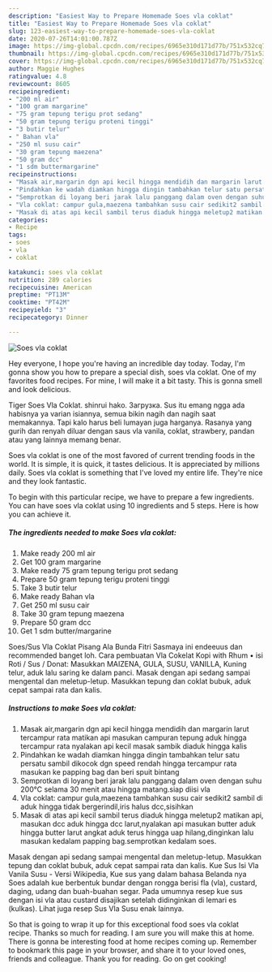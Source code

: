 ```yaml
---
description: "Easiest Way to Prepare Homemade Soes vla coklat"
title: "Easiest Way to Prepare Homemade Soes vla coklat"
slug: 123-easiest-way-to-prepare-homemade-soes-vla-coklat
date: 2020-07-26T14:01:00.787Z
image: https://img-global.cpcdn.com/recipes/6965e310d171d77b/751x532cq70/soes-vla-coklat-foto-resep-utama.jpg
thumbnail: https://img-global.cpcdn.com/recipes/6965e310d171d77b/751x532cq70/soes-vla-coklat-foto-resep-utama.jpg
cover: https://img-global.cpcdn.com/recipes/6965e310d171d77b/751x532cq70/soes-vla-coklat-foto-resep-utama.jpg
author: Maggie Hughes
ratingvalue: 4.8
reviewcount: 8605
recipeingredient:
- "200 ml air"
- "100 gram margarine"
- "75 gram tepung terigu prot sedang"
- "50 gram tepung terigu proteni tinggi"
- "3 butir telur"
- " Bahan vla"
- "250 ml susu cair"
- "30 gram tepung maezena"
- "50 gram dcc"
- "1 sdm buttermargarine"
recipeinstructions:
- "Masak air,margarin dgn api kecil hingga mendidih dan margarin larut tercampur rata matikan api masukan campuran tepung aduk hingga tercampur rata nyalakan api kecil masak sambik diaduk hingga kalis"
- "Pindahkan ke wadah diamkan hingga dingin tambahkan telur satu persatu sambil dikocok dgn speed rendah hingga tercampur rata masukan ke papping bag dan beri spuit bintang"
- "Semprotkan di loyang beri jarak lalu panggang dalam oven dengan suhu 200℃ selama 30 menit atau hingga matang.siap diisi vla"
- "Vla coklat: campur gula,maezena tambahkan susu cair sedikit2 sambil di aduk hingga tidak bergerindil,iris halus dcc,sisihkan"
- "Masak di atas api kecil sambil terus diaduk hingga meletup2 matikan api, masukan dcc aduk hingga dcc larut,nyalakan api masukan butter aduk hingga butter larut angkat aduk terus hingga uap hilang,dinginkan lalu masukan kedalam papping bag.semprotkan kedalam soes."
categories:
- Recipe
tags:
- soes
- vla
- coklat

katakunci: soes vla coklat 
nutrition: 289 calories
recipecuisine: American
preptime: "PT13M"
cooktime: "PT42M"
recipeyield: "3"
recipecategory: Dinner

---
```



![Soes vla coklat](https://img-global.cpcdn.com/recipes/6965e310d171d77b/751x532cq70/soes-vla-coklat-foto-resep-utama.jpg)

Hey everyone, I hope you're having an incredible day today. Today, I'm gonna show you how to prepare a special dish, soes vla coklat. One of my favorites food recipes. For mine, I will make it a bit tasty. This is gonna smell and look delicious.

Tiger Soes Vla Coklat. shinrui hako. Загрузка. Sus itu emang ngga ada habisnya ya varian isiannya, semua bikin nagih dan nagih saat memakannya. Tapi kalo harus beli lumayan juga harganya. Rasanya yang gurih dan renyah diluar dengan saus vla vanila, coklat, strawbery, pandan atau yang lainnya memang benar.

Soes vla coklat is one of the most favored of current trending foods in the world. It is simple, it is quick, it tastes delicious. It is appreciated by millions daily. Soes vla coklat is something that I've loved my entire life. They're nice and they look fantastic.


To begin with this particular recipe, we have to prepare a few ingredients. You can have soes vla coklat using 10 ingredients and 5 steps. Here is how you can achieve it.

<!--inarticleads1-->

##### The ingredients needed to make Soes vla coklat:

1. Make ready 200 ml air
1. Get 100 gram margarine
1. Make ready 75 gram tepung terigu prot sedang
1. Prepare 50 gram tepung terigu proteni tinggi
1. Take 3 butir telur
1. Make ready  Bahan vla
1. Get 250 ml susu cair
1. Take 30 gram tepung maezena
1. Prepare 50 gram dcc
1. Get 1 sdm butter/margarine


Soes/Sus Vla Coklat Pisang Ala Bunda Fitri Sasmaya ini endeeuus dan recommended banget loh. Cara pembuatan Vla Cokelat Kopi with Rhum • isi Roti / Sus / Donat: Masukkan MAIZENA, GULA, SUSU, VANILLA, Kuning telur, aduk lalu saring ke dalam panci. Masak dengan api sedang sampai mengental dan meletup-letup. Masukkan tepung dan coklat bubuk, aduk cepat sampai rata dan kalis. 

<!--inarticleads2-->

##### Instructions to make Soes vla coklat:

1. Masak air,margarin dgn api kecil hingga mendidih dan margarin larut tercampur rata matikan api masukan campuran tepung aduk hingga tercampur rata nyalakan api kecil masak sambik diaduk hingga kalis
1. Pindahkan ke wadah diamkan hingga dingin tambahkan telur satu persatu sambil dikocok dgn speed rendah hingga tercampur rata masukan ke papping bag dan beri spuit bintang
1. Semprotkan di loyang beri jarak lalu panggang dalam oven dengan suhu 200℃ selama 30 menit atau hingga matang.siap diisi vla
1. Vla coklat: campur gula,maezena tambahkan susu cair sedikit2 sambil di aduk hingga tidak bergerindil,iris halus dcc,sisihkan
1. Masak di atas api kecil sambil terus diaduk hingga meletup2 matikan api, masukan dcc aduk hingga dcc larut,nyalakan api masukan butter aduk hingga butter larut angkat aduk terus hingga uap hilang,dinginkan lalu masukan kedalam papping bag.semprotkan kedalam soes.


Masak dengan api sedang sampai mengental dan meletup-letup. Masukkan tepung dan coklat bubuk, aduk cepat sampai rata dan kalis. Kue Sus Isi Vla Vanila Susu - Versi Wikipedia, Kue sus yang dalam bahasa Belanda nya Soes adalah kue berbentuk bundar dengan rongga berisi fla (vla), custard, daging, udang dan buah-buahan segar. Pada umumnya resep kue sus dengan isi vla atau custard disajikan setelah didinginkan di lemari es (kulkas). Lihat juga resep Sus Vla Susu enak lainnya. 

So that is going to wrap it up for this exceptional food soes vla coklat recipe. Thanks so much for reading. I am sure you will make this at home. There is gonna be interesting food at home recipes coming up. Remember to bookmark this page in your browser, and share it to your loved ones, friends and colleague. Thank you for reading. Go on get cooking!
